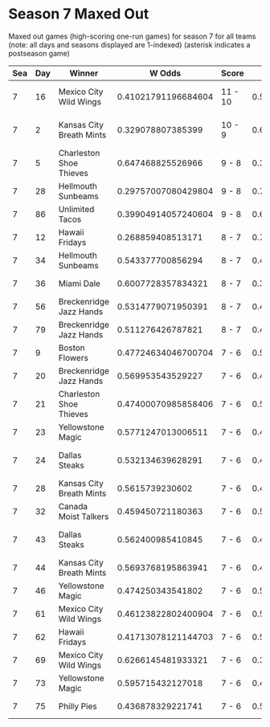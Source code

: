 # Season 7 Maxed Out



Maxed out games (high-scoring one-run games) for season 7 for all teams (note: all days and seasons displayed are 1-indexed) (asterisk indicates a postseason game)


| Sea | Day | Winner | W Odds | Score | L Odds | Loser | 
| ------ |------ |------ |------ |------ |------ |------ |
| 7 | 16 | Mexico City Wild Wings | 0.41021791196684604 | 11 - 10 | 0.589782088033153 | Canada Moist Talkers | 
| 7 | 2 | Kansas City Breath Mints | 0.329078807385399 | 10 - 9 | 0.6709211926146 | Charleston Shoe Thieves | 
| 7 | 5 | Charleston Shoe Thieves | 0.647468825526966 | 9 - 8 | 0.352531174473033 | Hawaii Fridays | 
| 7 | 28 | Hellmouth Sunbeams | 0.29757007080429804 | 9 - 8 | 0.702429929195701 | Baltimore Crabs | 
| 7 | 86 | Unlimited Tacos | 0.39904914057240604 | 9 - 8 | 0.6009508594275931 | Hellmouth Sunbeams | 
| 7 | 12 | Hawaii Fridays | 0.268859408513171 | 8 - 7 | 0.7311405914868281 | Hades Tigers | 
| 7 | 34 | Hellmouth Sunbeams | 0.543377700856294 | 8 - 7 | 0.45662229914370506 | Houston Spies | 
| 7 | 36 | Miami Dale | 0.6007728357834321 | 8 - 7 | 0.399227164216567 | Boston Flowers | 
| 7 | 56 | Breckenridge Jazz Hands | 0.5314779071950391 | 8 - 7 | 0.46852209280496004 | Unlimited Tacos | 
| 7 | 79 | Breckenridge Jazz Hands | 0.511276426787821 | 8 - 7 | 0.488723573212178 | Houston Spies | 
| 7 | 9 | Boston Flowers | 0.47724634046700704 | 7 - 6 | 0.522753659532992 | Miami Dale | 
| 7 | 20 | Breckenridge Jazz Hands | 0.569953543529227 | 7 - 6 | 0.43004645647077305 | Boston Flowers | 
| 7 | 21 | Charleston Shoe Thieves | 0.47400070985858406 | 7 - 6 | 0.525999290141415 | Yellowstone Magic | 
| 7 | 23 | Yellowstone Magic | 0.5771247013006511 | 7 - 6 | 0.42287529869934803 | Seattle Garages | 
| 7 | 24 | Dallas Steaks | 0.532134639628291 | 7 - 6 | 0.46786536037170806 | Kansas City Breath Mints | 
| 7 | 28 | Kansas City Breath Mints | 0.5615739230602 | 7 - 6 | 0.438426076939799 | Chicago Firefighters | 
| 7 | 32 | Canada Moist Talkers | 0.459450721180363 | 7 - 6 | 0.540549278819637 | Hades Tigers | 
| 7 | 43 | Dallas Steaks | 0.562400985410845 | 7 - 6 | 0.437599014589154 | Canada Moist Talkers | 
| 7 | 44 | Kansas City Breath Mints | 0.5693768195863941 | 7 - 6 | 0.43062318041360503 | Hawaii Fridays | 
| 7 | 46 | Yellowstone Magic | 0.474250343541802 | 7 - 6 | 0.525749656458197 | Mexico City Wild Wings | 
| 7 | 61 | Mexico City Wild Wings | 0.46123822802400904 | 7 - 6 | 0.5387617719759901 | Hades Tigers | 
| 7 | 62 | Hawaii Fridays | 0.41713078121144703 | 7 - 6 | 0.582869218788552 | Yellowstone Magic | 
| 7 | 69 | Mexico City Wild Wings | 0.6266145481933321 | 7 - 6 | 0.37338545180666705 | Yellowstone Magic | 
| 7 | 73 | Yellowstone Magic | 0.595715432127018 | 7 - 6 | 0.404284567872981 | Hawaii Fridays | 
| 7 | 75 | Philly Pies | 0.436878329221741 | 7 - 6 | 0.563121670778258 | Dallas Steaks | 


